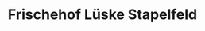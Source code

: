 ---
title: "Frischehof Lüske Stapelfeld"
url: /cloppenburg/frischehof-lueske-stapelfeld/
shop: Gemüse & Obst
---
